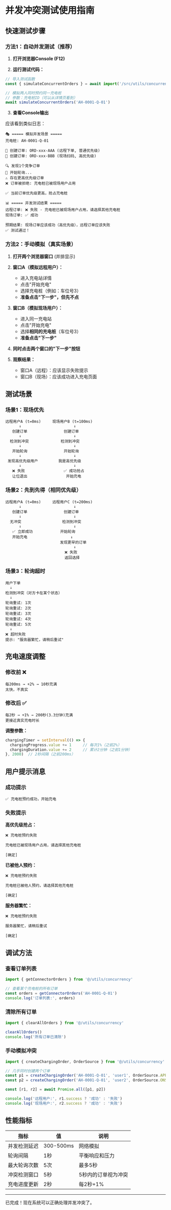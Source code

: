 # 并发冲突测试使用指南

## 快速测试步骤

### 方法1：自动并发测试（推荐）

1. **打开浏览器Console (F12)**

2. **运行测试代码：**
```javascript
// 导入测试函数
const { simulateConcurrentOrders } = await import('/src/utils/concurrency.ts')

// 模拟两人同时预约同一充电桩
// 参数：充电桩ID（可以从详情页看到）
await simulateConcurrentOrders('AH-0001-Q-01')
```

3. **查看Console输出**

应该看到类似日志：
```
🎭 ===== 模拟并发场景 =====
充电桩: AH-0001-Q-01

🔄 创建订单: ORD-xxx-AAA (远程下单, 普通优先级)
🔄 创建订单: ORD-xxx-BBB (现场扫码, 高优先级)

🔍 发现1个竞争订单
🔄 开始轮询...
⚠️ 存在更高优先级订单
❌ 订单被拒绝: 充电桩已被现场用户占用

✅ 当前订单优先级更高，抢占充电桩

📊 ===== 并发测试结果 =====
远程订单: ❌ 失败 - 充电桩已被现场用户占用，请选择其他充电桩
现场订单: ✅ 成功

预期结果: 现场订单应该成功（高优先级），远程订单应该失败
✅ 测试通过！
```

### 方法2：手动模拟（真实场景）

1. **打开两个浏览器窗口** (并排显示)

2. **窗口A（模拟远程用户）：**
   - 进入充电站详情
   - 点击"开始充电"
   - 选择充电桩（例如：车位号3）
   - **准备点击"下一步"，但先不点**

3. **窗口B（模拟现场用户）：**
   - 进入同一充电站
   - 点击"开始充电"
   - 选择**相同的充电桩**（车位号3）
   - **准备点击"下一步"**

4. **同时点击两个窗口的"下一步"按钮**

5. **观察结果：**
   - 窗口A（远程）：应该显示失败提示
   - 窗口B（现场）：应该成功进入充电页面

## 测试场景

### 场景1：现场优先
```
远程用户A (t=0ms)     现场用户B (t=100ms)
      ↓                       ↓
   创建订单                创建订单
      ↓                       ↓
  检测到冲突              检测到冲突
      ↓                       ↓
   开始轮询                开始轮询
      ↓                       ↓
 发现高优先级用户         我是高优先级
      ↓                       ↓
   ❌ 失败                 ✅ 成功抢占
   让位退出                 开始充电
```

### 场景2：先到先得（相同优先级）
```
远程用户A (t=0ms)     远程用户C (t=200ms)
      ↓                       ↓
   创建订单                创建订单
      ↓                       ↓
  无冲突                  检测到冲突
      ↓                       ↓
   ✅ 立即成功            开始轮询
   开始充电                   ↓
                        发现更早的订单
                              ↓
                          ❌ 失败
                          返回选择
```

### 场景3：轮询超时
```
用户下单
  ↓
检测到冲突（对方卡在某个状态）
  ↓
轮询重试: 1次
轮询重试: 2次
轮询重试: 3次
轮询重试: 4次
轮询重试: 5次
  ↓
❌ 超时失败
提示: "服务器繁忙，请稍后重试"
```

## 充电速度调整

### 修改前 ❌
```
每200ms → +2% → 10秒充满
太快，不真实
```

### 修改后 ✅
```
每2秒 → +1% → 200秒(3.3分钟)充满
更接近真实充电时长
```

**调整参数：**
```typescript
chargingTimer = setInterval(() => {
  chargingProgress.value += 1     // 每次1%（之前2%）
  chargingDuration.value += 2     // 累计2分钟（之前1分钟）
}, 2000)  // 2秒间隔（之前200ms）
```

## 用户提示消息

### 成功提示
```
✅ 充电桩预约成功，开始充电
```

### 失败提示

**高优先级抢占：**
```
❌ 充电桩预约失败

充电桩已被现场用户占用，请选择其他充电桩

[确定]
```

**已被他人预约：**
```
❌ 充电桩预约失败

充电桩已被他人预约，请选择其他充电桩

[确定]
```

**服务器繁忙：**
```
❌ 充电桩预约失败

服务器繁忙，请稍后重试

[确定]
```

## 调试方法

### 查看订单列表
```javascript
import { getConnectorOrders } from '@/utils/concurrency'

// 查看某个充电桩的所有订单
const orders = getConnectorOrders('AH-0001-Q-01')
console.log('订单列表:', orders)
```

### 清除所有订单
```javascript
import { clearAllOrders } from '@/utils/concurrency'

clearAllOrders()
console.log('所有订单已清除')
```

### 手动模拟冲突
```javascript
import { createChargingOrder, OrderSource } from '@/utils/concurrency'

// 几乎同时创建两个订单
const p1 = createChargingOrder('AH-0001-Q-01', 'user1', OrderSource.APP_REMOTE)
const p2 = createChargingOrder('AH-0001-Q-01', 'user2', OrderSource.ONSITE_SCAN)

const [r1, r2] = await Promise.all([p1, p2])

console.log('远程用户:', r1.success ? '成功' : '失败')
console.log('现场用户:', r2.success ? '成功' : '失败')
```

## 性能指标

| 指标 | 值 | 说明 |
|------|---|------|
| 并发检测延迟 | 300-500ms | 网络模拟 |
| 轮询间隔 | 1秒 | 平衡响应和压力 |
| 最大轮询次数 | 5次 | 最多5秒 |
| 冲突检测窗口 | 5秒 | 5秒内的订单视为冲突 |
| 充电进度更新 | 2秒 | 每2秒+1% |

---

已完成！现在系统可以正确处理并发冲突了。



